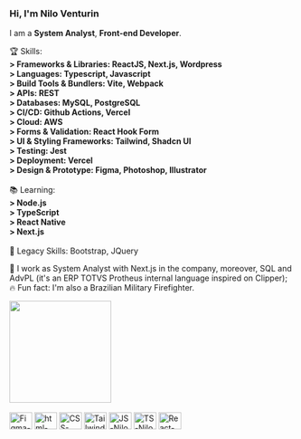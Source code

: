 ### Hi, I'm Nilo Venturin

<p align="left">
I am a <strong>System Analyst</strong>, <strong>Front-end Developer</strong>.<br />
</p>

<p align="left">
  🏆  Skills: 
  <strong><br />
    > Frameworks & Libraries: ReactJS, Next.js, Wordpress<br />
    > Languages: Typescript, Javascript<br />
    > Build Tools & Bundlers: Vite, Webpack<br />
    > APIs: REST<br />
    > Databases: MySQL, PostgreSQL<br />
    > CI/CD: Github Actions, Vercel<br />
    > Cloud: AWS<br />
    > Forms & Validation: React Hook Form<br />
    > UI & Styling Frameworks: Tailwind, Shadcn UI<br />
    > Testing: Jest<br />
    > Deployment: Vercel<br />
    > Design & Prototype: Figma, Photoshop, Illustrator<br />
  </strong><br />
  📚  Learning:
  <strong><br />
    > Node.js<br />
    > TypeScript<br />
    > React Native<br />
    > Next.js<br />
  </strong><br />
  👴  Legacy Skills: Bootstrap, JQuery
</p>

<p align="left">
  💼 I work as System Analyst with Next.js in the company, moreover, SQL and AdvPL (it's an ERP TOTVS Protheus internal language inspired on Clipper); <br />
  🔥 Fun fact: I'm also a Brazilian Military Firefighter.
</p>

<div>
  <a href="https://www.github.com/dev-nilo">
    <img height="180em" src="https://github-readme-stats.vercel.app/api/top-langs/?username=dev-nilo&layout=compact&langs_count=16&theme=dark" />
  </a>
</div>
<br>
<div style="display: inline-block">
  <img align="center" alt="Figma-Nilo" height="30" width="40" src="https://cdn.jsdelivr.net/gh/devicons/devicon/icons/figma/figma-original.svg" />
  <img align="center" alt="html-Nilo" height="30" width="40" src="https://cdn.jsdelivr.net/gh/devicons/devicon/icons/html5/html5-original.svg" />
  <img align="center" alt="CSS-Nilo" height="30" width="40" src="https://cdn.jsdelivr.net/gh/devicons/devicon/icons/css3/css3-original.svg" />  
  <img align="center" alt="Tailwind-Nilo" height="30" width="40" src="https://cdn.jsdelivr.net/gh/devicons/devicon@latest/icons/tailwindcss/tailwindcss-original.svg" />
  <img align="center" alt="JS-Nilo" height="30" width="40" src="https://cdn.jsdelivr.net/gh/devicons/devicon/icons/javascript/javascript-plain.svg" />
  <img align="center" alt="TS-Nilo" height="30" width="40" src="https://cdn.jsdelivr.net/gh/devicons/devicon/icons/typescript/typescript-plain.svg" />
  <img align="center" alt="React-Nilo" height="30" width="40" src="https://cdn.jsdelivr.net/gh/devicons/devicon/icons/react/react-original.svg" />
</div>
